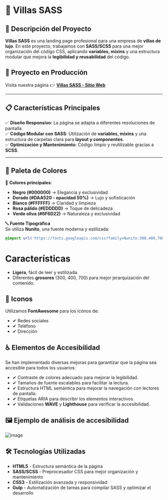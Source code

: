 # 🏡 Villas SASS  

## 📌 Descripción del Proyecto  
**Villas SASS** es una landing page profesional para una empresa de **villas de lujo**. En este proyecto, trabajamos con **SASS/SCSS** para una mejor organización del código CSS, aplicando **variables, mixins** y una estructura modular que mejora la **legibilidad y reusabilidad** del código.  

## 🚀 Proyecto en Producción  
Visita nuestra página 👉 **[Villas SASS - Sitio Web](https://pablillo20.github.io/VillaSass/)**  

---

## 📋 Características Principales  

✅ **Diseño Responsivo**: La página se adapta a diferentes resoluciones de pantalla.  
✅ **Código Modular con SASS**: Utilización de **variables, mixins** y una estructura de carpetas clara para **layout y componentes**.  
✅ **Optimización y Mantenimiento**: Código limpio y reutilizable gracias a **SCSS**.  

---

## 🎨 **Paleta de Colores**



📌 **Colores principales**:

- **Negro (#000000)** → Elegancia y exclusividad
- **Dorado (#DAA520 - opacidad 50%)** → Lujo y sofisticación
- **Blanco (#FFFFFF)** → Claridad y limpieza
- **Rosa pálido (#EDDDDD)** → Toque de delicadeza
- **Verde oliva (#6F6D22)** → Naturaleza y exclusividad

🔤 **Fuente Tipográfica**  
Se utiliza **Nunito**, una fuente moderna y estilizada:

```css
@import url('https://fonts.googleapis.com/css?family=Nunito:300,400,700');
```

# Características

- **Ligera**, fácil de leer y estilizada.
- Diferentes **grosores** (300, 400, 700) para mejor jerarquización del contenido.

## 🔗 Iconos

Utilizamos **FontAwesome** para los íconos de:
- ✔ Redes sociales
- ✔ Teléfono
- ✔ Dirección

## ♿ Elementos de Accesibilidad

Se han implementado diversas mejoras para garantizar que la página sea accesible para todos los usuarios:
- ✔ Contraste de colores adecuado para mejorar la legibilidad.
- ✔ Tamaños de fuente escalables para facilitar la lectura.
- ✔ Estructura HTML semántica para mejorar la navegación con lectores de pantalla.
- ✔ Etiquetas ARIA para describir los elementos interactivos.
- ✔ Validaciones **WAVE** y **Lighthouse** para verificar la accesibilidad.

## 🖼️ Ejemplo de análisis de accesibilidad

![image](https://github.com/user-attachments/assets/7fbc1276-1ea4-488f-b26d-36183e15a387)


## 🛠️ Tecnologías Utilizadas

- **HTML5** - Estructura semántica de la página
- **SASS/SCSS** - Preprocesador CSS para mejor organización y mantenimiento
- **CSS3** - Estilización avanzada y responsividad
- **Gulp** - Automatización de tareas para compilar SASS y optimizar el desarrollo

 

